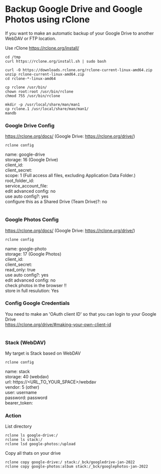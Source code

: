 # Backup Google Drive and Google Photos using rClone

If you want to make an automatic backup of your Google Drive to another WebDAV or FTP location.

Use rClone
  https://rclone.org/install/
  
  ```
  cd /tmp
  curl https://rclone.org/install.sh | sudo bash
  ```
  ```
  curl -O https://downloads.rclone.org/rclone-current-linux-amd64.zip
  unzip rclone-current-linux-amd64.zip
  cd rclone-*-linux-amd64
  ```
  ```
  cp rclone /usr/bin/
  chown root:root /usr/bin/rclone
  chmod 755 /usr/bin/rclone
  ```
  ```
  mkdir -p /usr/local/share/man/man1
  cp rclone.1 /usr/local/share/man/man1/
  mandb
  ```
  
### Google Drive Config ###
https://rclone.org/docs/ (Google Drive: https://rclone.org/drive/)<p>

  ```
  rclone config
  ```
  
  name:                 google-drive<br>
  storage:              16 (Google Drive)<br>
  client_id:            <empty><br>
  client_secret:        <empty><br>
  scope:                1 (Full access all files, excluding Application Data Folder.)<br>
  root_folder_id:       <empty><br>
  service_account_file: <empty><br>
  edit advanced config: no<br>
  use auto config?:     yes<br>
  configure this as a Shared Drive (Team Drive)?: no<br><br>

### Google Photos Config ###
https://rclone.org/docs/ (Google Drive: https://rclone.org/drive/)<p>

  ```
  rclone config
  ```
  
  name:                 google-photo<br>
  storage:              17 (Google Photos)<br>
  client_id:            <leeg><br>
  client_secret:        <leeg><br>
  read_only:            true<br>
  use auto config?:     yes<br>
  edit advanced config: no<br>
    check photos in the browser !!<br>
  store in full resulution: Yes<br>

  

### Config Google Credentials ###
  You need to make an 'OAuth client ID' so that you can login to your Google Drive<br>
  https://rclone.org/drive/#making-your-own-client-id<br><br>
  
### Stack (WebDAV) ###
  My target is Stack based on WebDAV<p>
  ```
  rclone config
  ```
  
  name:     stack<br>
  storage:  40 (webdav)<br>
  url:      https://<URL_TO_YOUR_SPACE>/webdav<br>
  vendor:   5 (other)<br>
  user:     username<br>
  password: password<br>
  bearer_token: <empty><br>
  
 
### Action ###
List directory<br>
  ```
  rclone ls google-drive:/
  rclone ls stack:/
  rclone lsd google-photos:/upload
  ```
  
Copy all thats on your drive<br>
  ```
  rclone copy google-drive:/ stack:/_bck/googledrive-jan-2022
  rclone copy google-photos:album stack:/_bck/googlephotos-jan-2022
  ```
